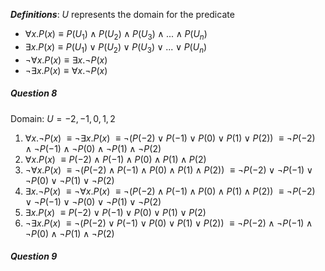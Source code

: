 ***Definitions***: $U$ represents  the domain for the predicate
 - $\forall x. P(x) \equiv P(U_{1}) \land P(U_{2}) \land P(U_{3}) \land ... \land P(U_{n})$ 
 - $\exists x. P(x) \equiv P(U_{1}) \lor P(U_{2}) \lor P(U_{3}) \lor ... \lor P(U_{n})$ 
 - $\neg \forall x. P(x) \equiv \exists x. \neg P(x)$
 - $\neg \exists x. P(x) \equiv \forall x. \neg P(x)$

##### Question 8
Domain: $U = -2, -1, 0, 1, 2$
1. $\forall x. \neg P(x)$ 
	$\equiv \neg \exists x. P(x)$ 
	$\equiv \neg (P(-2) \lor P(-1) \lor P(0) \lor P(1) \lor P(2))$
	$\equiv \neg P(-2) \land \neg P(-1) \land \neg P(0) \land \neg P(1) \land \neg P(2)$ 
2. $\forall x. P(x)$
	$\equiv P(-2) \land P(-1) \land P(0) \land P(1) \land P(2)$
3. $\neg \forall x. P(x)$
	$\equiv \neg (P(-2) \land P(-1) \land P(0) \land P(1) \land P(2))$
	$\equiv \neg P(-2) \lor \neg P(-1) \lor \neg P(0) \lor \neg P(1) \lor \neg P(2)$
4. $\exists x. \neg P(x)$
	$\equiv \neg \forall x. P(x)$
	$\equiv \neg (P(-2) \land P(-1) \land P(0) \land P(1) \land P(2))$
	$\equiv \neg P(-2) \lor \neg P(-1) \lor \neg P(0) \lor \neg P(1) \lor \neg P(2)$
5. $\exists x. P(x)$
	$\equiv P(-2) \lor P(-1) \lor P(0) \lor P(1) \lor P(2)$
6. $\neg \exists x. P(x)$
	$\equiv \neg (P(-2) \lor P(-1) \lor P(0) \lor P(1) \lor P(2))$
	$\equiv \neg P(-2) \land \neg P(-1) \land \neg P(0) \land \neg P(1) \land \neg P(2)$


##### Question 9






